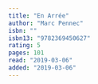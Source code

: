 ```yaml
---
title: "En Arrée"
author: "Marc Pennec"
isbn: ""
isbn13: "9782369450627"
rating: 5
pages: 101
read: "2019-03-06"
added: "2019-03-06"
---
```


